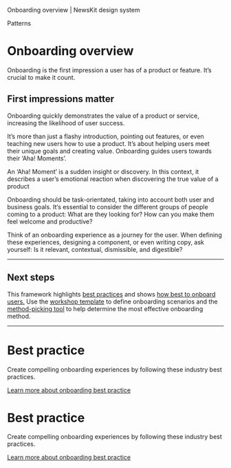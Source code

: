 Onboarding overview | NewsKit design system

Patterns

Onboarding overview
===================

Onboarding is the first impression a user has of a product or feature. It’s crucial to make it count.

First impressions matter
------------------------

Onboarding quickly demonstrates the value of a product or service, increasing the likelihood of user success.  
  
It’s more than just a flashy introduction, pointing out features, or even teaching new users how to use a product. It’s about helping users meet their unique goals and creating value. Onboarding guides users towards their ‘Aha! Moments’.  
  

An ‘Aha! Moment’ is a sudden insight or discovery. In this context, it describes a user’s emotional reaction when discovering the true value of a product

  
Onboarding should be task-orientated, taking into account both user and business goals. It‘s essential to consider the different groups of people coming to a product: What are they looking for? How can you make them feel welcome and productive?  
  
Think of an onboarding experience as a journey for the user. When defining these experiences, designing a component, or even writing copy, ask yourself: Is it relevant, contextual, dismissible, and digestible?

* * *

Next steps
----------

This framework highlights [best practices](https://newskit.co.uk/patterns/onboarding/best-practice/) and shows [how best to onboard users.](https://newskit.co.uk/patterns/onboarding/how-to/) Use the [workshop template](https://www.figma.com/community/file/1154728777780695374) to define onboarding scenarios and the [method-picking tool](https://www.figma.com/community/file/1154730991789332817) to help determine the most effective onboarding method.

* * *

Best practice
=============

Create compelling onboarding experiences by following these industry best practices.

[Learn more about onboarding best practice](/patterns/onboarding/best-practice/)

Best practice
=============

Create compelling onboarding experiences by following these industry best practices.

[Learn more about onboarding best practice](/patterns/onboarding/best-practice/)